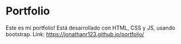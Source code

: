 # Portfolio
Este es mi portfolio! Está desarrollado con HTML, CSS y JS, usando bootstrap.
Link: https://jonathanr123.github.io/portfolio/
